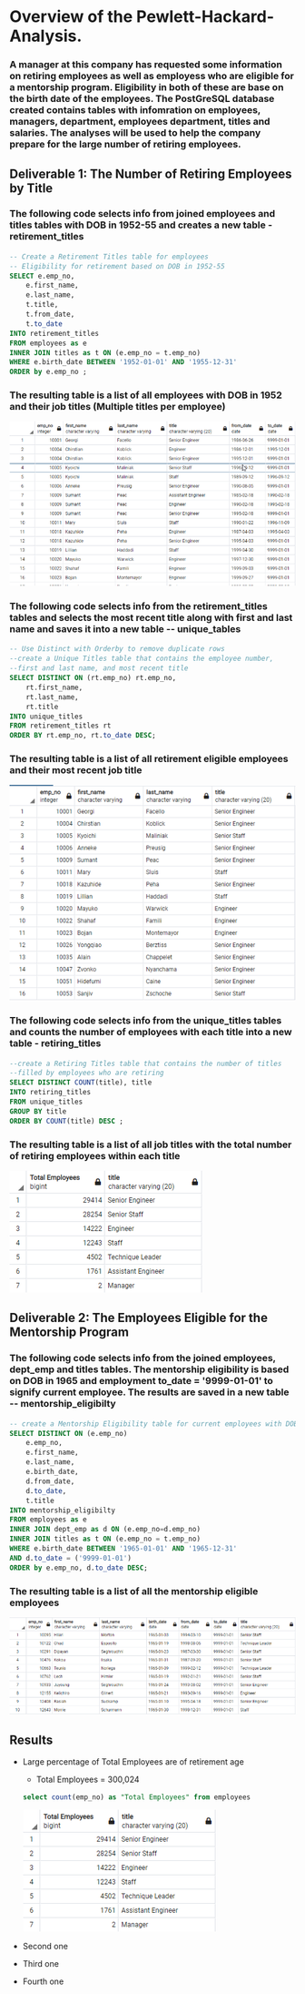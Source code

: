 # Overview of the Pewlett-Hackard-Analysis. 

### A manager at this company has requested some information on retiring employees as well as employess who are eligible for a mentorship program. Eligibility in both of these are base on the birth date of the employees. The PostGreSQL database created contains tables with infomration on employees, managers, department, employees department, titles and salaries. The analyses will be used to help the company prepare for the large number of retiring employees.

## Deliverable 1: The Number of Retiring Employees by Title

### The following code selects info from joined employees and titles tables with DOB in 1952-55 and creates a new table - retirement_titles
``` SQL
-- Create a Retirement Titles table for employees
-- Eligibility for retirement based on DOB in 1952-55
SELECT e.emp_no,
    e.first_name,
    e.last_name,
    t.title,
    t.from_date,
    t.to_date
INTO retirement_titles
FROM employees as e
INNER JOIN titles as t ON (e.emp_no = t.emp_no)
WHERE e.birth_date BETWEEN '1952-01-01' AND '1955-12-31'
ORDER by e.emp_no ;
```

### The resulting table is a list of all employees with DOB in 1952 and their job titles (Multiple titles per employee)
![Retirement Titles](./Resources/retirement_titles.png) 

### The following code selects info from the retirement_titles tables and selects the most recent title along with first and last name and saves it into a new table -- unique_tables

```SQL
-- Use Distinct with Orderby to remove duplicate rows
--create a Unique Titles table that contains the employee number, 
--first and last name, and most recent title
SELECT DISTINCT ON (rt.emp_no) rt.emp_no,
    rt.first_name,
    rt.last_name,
    rt.title
INTO unique_titles
FROM retirement_titles rt
ORDER BY rt.emp_no, rt.to_date DESC;
```

### The resulting table is a list of all retirement eligible employees and their most recent job title
![Unique Titles](./Resources/unique_titles.png) 

### The following code selects info from the unique_titles tables and counts the number of employees with each title into a new table - retiring_titles

```SQL
--create a Retiring Titles table that contains the number of titles 
--filled by employees who are retiring
SELECT DISTINCT COUNT(title), title
INTO retiring_titles
FROM unique_titles
GROUP BY title
ORDER BY COUNT(title) DESC ;
```
### The resulting table is a list of all job titles with the total number of retiring employees within each title
![Retiring Titles](./Resources/retiring_titles.png) 

## Deliverable 2: The Employees Eligible for the Mentorship Program

### The following code selects info from the joined employees, dept_emp and titles tables. The mentorship eligibility is based on DOB in 1965 and employment to_date = '9999-01-01' to signify current employee. The results are saved in a new table -- mentorship_eligibilty

```SQL
-- create a Mentorship Eligibility table for current employees with DOB in 1965
SELECT DISTINCT ON (e.emp_no) 
	e.emp_no,
    e.first_name,
    e.last_name,
	e.birth_date,
	d.from_date,
	d.to_date,
    t.title
INTO mentorship_eligibilty
FROM employees as e
INNER JOIN dept_emp as d ON (e.emp_no=d.emp_no)
INNER JOIN titles as t ON (e.emp_no = t.emp_no)
WHERE e.birth_date BETWEEN '1965-01-01' AND '1965-12-31'
AND d.to_date = ('9999-01-01')
ORDER by e.emp_no, d.to_date DESC;
```

### The resulting table is a list of all the mentorship eligible employees
![Mentorship Eligible](./Resources/mentorship_eligibilty.png) 

## Results

-   Large percentage of Total Employees are of retirement age
    - Total Employees = 300,024
    ```SQL 
    select count(emp_no) as "Total Employees" from employees 
    ```

    ![Retiring Titles](./Resources/retiring_titles.png) 

-   Second one
-   Third one
-   Fourth one